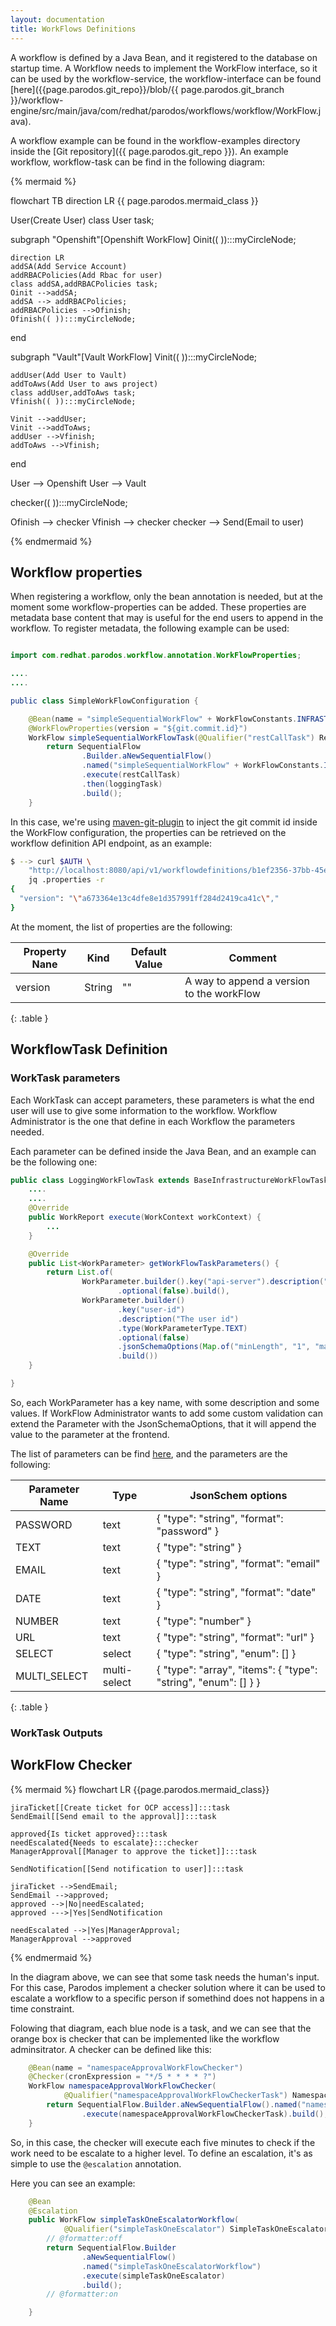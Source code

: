 ```yaml
---
layout: documentation
title: WorkFlows Definitions
---
```


A workflow is defined by a Java Bean, and it registered to the database on
startup time. A Workflow needs to implement the WorkFlow interface, so it can
be used by the workflow-service, the workflow-interface can be found
[here]({{page.parodos.git_repo}}/blob/{{ page.parodos.git_branch
}}/workflow-engine/src/main/java/com/redhat/parodos/workflows/workflow/WorkFlow.java).

A workflow example can be found in the workflow-examples directory inside the
[Git  repository]({{ page.parodos.git_repo }}). An example workflow,
workflow-task can be find in the following diagram:

{% mermaid %}

flowchart TB
  direction LR
  {{ page.parodos.mermaid_class }}

  User(Create User)
  class User task;

  subgraph "Openshift"[Openshift WorkFlow]
    Oinit(( )):::myCircleNode;

    direction LR
    addSA(Add Service Account)
    addRBACPolicies(Add Rbac for user)
    class addSA,addRBACPolicies task;
    Oinit -->addSA;
    addSA --> addRBACPolicies;
    addRBACPolicies -->Ofinish;
    Ofinish(( )):::myCircleNode;
  end

   subgraph "Vault"[Vault WorkFlow]
    Vinit(( )):::myCircleNode;

    addUser(Add User to Vault)
    addToAws(Add User to aws project)
    class addUser,addToAws task;
    Vfinish(( )):::myCircleNode;

    Vinit -->addUser;
    Vinit -->addToAws;
    addUser -->Vfinish;
    addToAws -->Vfinish;
   end

  User -->  Openshift
  User --> Vault

  checker(( )):::myCircleNode;

  Ofinish --> checker
  Vfinish --> checker
  checker --> Send(Email to user)

{% endmermaid %}

## Workflow properties

When registering a workflow, only the bean annotation is needed, but at the
moment some workflow-properties can be added. These properties are metadata
base content that may is useful for the end users to append in the workflow. To
register metadata, the following example can be used:

```java

import com.redhat.parodos.workflow.annotation.WorkFlowProperties;

....
....

public class SimpleWorkFlowConfiguration {

    @Bean(name = "simpleSequentialWorkFlow" + WorkFlowConstants.INFRASTRUCTURE_WORKFLOW)
    @WorkFlowProperties(version = "${git.commit.id}")
    WorkFlow simpleSequentialWorkFlowTask(@Qualifier("restCallTask") RestAPIWorkFlowTask restCallTask,
        return SequentialFlow
                .Builder.aNewSequentialFlow()
                .named("simpleSequentialWorkFlow" + WorkFlowConstants.INFRASTRUCTURE_WORKFLOW)
                .execute(restCallTask)
                .then(loggingTask)
                .build();
    }

```

In this case, we're using
[maven-git-plugin](https://dzone.com/articles/maven-git-commit-id-plugin) to
inject the git commit id inside the WorkFlow configuration, the properties can
be retrieved on the workflow definition API endpoint, as an example:

```bash
$ --> curl $AUTH \
    "http://localhost:8080/api/v1/workflowdefinitions/b1ef2356-37bb-45e9-99cd-1e97a13a1ac9" | \
    jq .properties -r
{
  "version": "\"a673364e13c4dfe8e1d357991ff284d2419ca41c\","
}
```

At the moment, the list of properties are the following:

| Property Nane   | Kind   | Default Value  | Comment                                   |
|-----------------|--------|----------------|-------------------------------------------|
| version         | String | ""             | A way to append a version to the workFlow |
{: .table }

## WorkflowTask Definition

### WorkTask parameters

Each WorkTask can accept parameters, these parameters is what the end user will
use to give some information to the workflow. Workflow Administrator is the one
that define in each Workflow the parameters needed.

Each parameter can be defined inside the Java Bean, and an example can be the
following one:

```java
public class LoggingWorkFlowTask extends BaseInfrastructureWorkFlowTask {
    ....
    ....
    @Override
    public WorkReport execute(WorkContext workContext) {
        ...
    }

    @Override
    public List<WorkParameter> getWorkFlowTaskParameters() {
        return List.of(
                WorkParameter.builder().key("api-server").description("The api server").type(WorkParameterType.URL)
                        .optional(false).build(),
                WorkParameter.builder()
                        .key("user-id")
                        .description("The user id")
                        .type(WorkParameterType.TEXT)
                        .optional(false)
                        .jsonSchemaOptions(Map.of("minLength", "1", "maxLength", "64"))
                        .build())
    }

}
```

So, each WorkParameter has a key name, with some description and some values.
If WorkFlow Administrator wants to add some custom validation can extend the
Parameter with the JsonSchemaOptions, that it will append the value to the
parameter at the frontend.

The list of parameters can be find
[here]({{page.parodos.git_repo}}/blob/{{page.parados.git_branch}}/parodos-model-api/src/main/java/com/redhat/parodos/workflow/parameter/WorkParameterType.java),
and the parameters are the following:

|Parameter Name | Type |  JsonSchem options |
|---------------|------|--------------------|
|PASSWORD       | text          | { "type": "string", "format": "password" } |
|TEXT           | text          | { "type": "string" } |
|EMAIL          | text          | { "type": "string", "format": "email" } |
|DATE           | text          | { "type": "string", "format": "date" } |
|NUMBER         | text          | { "type": "number" } |
|URL            | text          | { "type": "string", "format": "url" } |
|SELECT         | select        | { "type": "string", "enum": [] } |
|MULTI_SELECT   | multi-select  | { "type": "array", "items": { "type": "string", "enum": [] } } |
{: .table }

### WorkTask Outputs

## WorkFlow Checker

{% mermaid %}
flowchart LR
    {{page.parodos.mermaid_class}}

    jiraTicket[[Create ticket for OCP access]]:::task
    SendEmail[[Send email to the approval]]:::task

    approved{Is ticket approved}:::task
    needEscalated{Needs to escalate}:::checker
    ManagerApproval[[Manager to approve the ticket]]:::task

    SendNotification[[Send notification to user]]:::task

    jiraTicket -->SendEmail;
    SendEmail -->approved;
    approved -->|No|needEscalated;
    approved --->|Yes|SendNotification

    needEscalated -->|Yes|ManagerApproval;
    ManagerApproval -->approved
{% endmermaid %}

In the diagram above, we can see that some task needs the human's input. For
this case, Parodos implement a checker solution where it can be used to
escalate a workflow to a specific person if somethind does not happens in a
time constraint.

Folowing that diagram, each blue node is a task, and we can see that the orange
box is checker that can be implemented like the workflow adminsitrator. A
checker can be defined like this:

```java
    @Bean(name = "namespaceApprovalWorkFlowChecker")
    @Checker(cronExpression = "*/5 * * * * ?")
    WorkFlow namespaceApprovalWorkFlowChecker(
            @Qualifier("namespaceApprovalWorkFlowCheckerTask") NamespaceApprovalWorkFlowCheckerTask namespaceApprovalWorkFlowCheckerTask) {
        return SequentialFlow.Builder.aNewSequentialFlow().named("namespaceApprovalWorkFlowChecker")
                .execute(namespaceApprovalWorkFlowCheckerTask).build();
    }
```

So, in this case, the checker will execute each five minutes to check if the
work need to be escalate to a higher level. To define an escalation, it's as
simple to use the `@escalation` annotation.

Here you can see an example:

```java
    @Bean
    @Escalation
    public WorkFlow simpleTaskOneEscalatorWorkflow(
            @Qualifier("simpleTaskOneEscalator") SimpleTaskOneEscalator simpleTaskOneEscalator) {
        // @formatter:off
        return SequentialFlow.Builder
                .aNewSequentialFlow()
                .named("simpleTaskOneEscalatorWorkflow")
                .execute(simpleTaskOneEscalator)
                .build();
        // @formatter:on

    }
```
